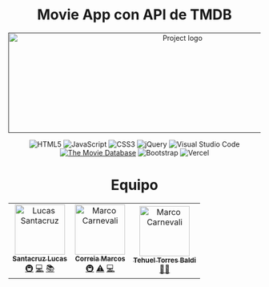 <h1 align="center"> Movie App con API de TMDB</h1>

<p align="center">
  <a href="" rel="noopener">
 <img width=680px height=200px src="https://imgur.com/Bbz3O1L.png" alt="Project logo"></a>
</p>
  <div align="center">
  
 ![HTML5](https://img.shields.io/badge/html5-%23E34F26.svg?style=for-the-badge&logo=html5&logoColor=white) 
 ![JavaScript](https://img.shields.io/badge/javascript-%23323330.svg?style=for-the-badge&logo=javascript&logoColor=%23F7DF1E) 
 ![CSS3](https://img.shields.io/badge/css3-%231572B6.svg?style=for-the-badge&logo=css3&logoColor=white)
 ![jQuery](https://img.shields.io/badge/jquery-%230769AD.svg?style=for-the-badge&logo=jquery&logoColor=white)
 ![Visual Studio Code](https://img.shields.io/badge/Visual%20Studio%20Code-0078d7.svg?style=for-the-badge&logo=visual-studio-code&logoColor=white)  
 <a href='https://www.themoviedb.org/' target="_blank"><img alt='The Movie Database' src='https://img.shields.io/badge/The_Movie Database-100000?style=for-the-badge&logo=The Movie Database&logoColor=FFFFFF&labelColor=1A0F59&color=1A0F59'/></a>
  ![Bootstrap](https://img.shields.io/badge/bootstrap-%23563D7C.svg?style=for-the-badge&logo=bootstrap&logoColor=white)
 ![Vercel](https://img.shields.io/badge/vercel-%23000000.svg?style=for-the-badge&logo=vercel&logoColor=white)

</div>



</p>

<h1 align="center">Equipo</h1>

 <div align="center">
<table>
  <tbody>
  <tr>
    
 <td align="center"><a href="https://github.com/lincNx"><img src="https://avatars.githubusercontent.com/u/56304084?v=4?s=100" width="100px;" alt="Lucas Santacruz"/><br /><sub><b>Santacruz Lucas</b></sub></a><br /><a href="#infra-lukepistrol" title="Infraestructura (Hosting, Herramientas, etc)">🚇</a>  <a href="https://github.com/CodeEditApp/CodeEdit/commits?author=MarcoCarnevali" title="Programacion">💻</a> <a href="https://github.com/CodeEditApp/CodeEdit/commits?author=lukepistrol" title="Documentacion">📚</a></td>  
        
  <td align="center"><a href="https://github.com/Elmuri"><img src="https://avatars.githubusercontent.com/u/101751763?v=4?s=100" width="100px;" alt="Marco Carnevali"/><br /><sub><b>Correia Marcos</b></sub></a><br /><a href="#infra-MarcoCarnevali" title="Infraestructura (Hosting, Herramientas, etc)">🚇</a> <a href="https://github.com/CodeEditApp/CodeEdit/commits?author=MarcoCarnevali" title="Tests">⚠️</a> <a href="https://github.com/CodeEditApp/CodeEdit/commits?author=MarcoCarnevali" title="Programacion">💻</a></td>   
    
  <td align="center"><a href="https://github.com/tehuel"><img src="https://avatars.githubusercontent.com/u/1787206?v=4?s=100" width="100px;" alt="Marco Carnevali"/><br /><sub><b>Tehuel Torres Baldi</b></sub></a><br/><a href="" title="Profesor">👨‍🏫 </td>   
    
   
  </tbody>
</table>
</div>
